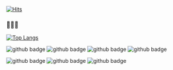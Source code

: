 [![Hits](https://hits.seeyoufarm.com/api/count/incr/badge.svg?url=https%3A%2F%2Fgithub.com%2Forchsik&count_bg=%23070906&title_bg=%23010101&icon=homebrew.svg&icon_color=%23FFFFFF&title=glasses&edge_flat=false)](https://hits.seeyoufarm.com)

### 🙈🙉🙊


[![Top Langs](https://github-readme-stats.vercel.app/api/top-langs/?username=orchsik)](https://github.com/anuraghazra/github-readme-stats)

![github badge](https://img.shields.io/badge/Linux-181717?style=flat&logo=Linux&logoColor=#FCC624)
![github badge](https://img.shields.io/badge/nginx-181717?style=flat&logo=nginx&logoColor=#009639)
![github badge](https://img.shields.io/badge/MicrosoftSQLServer-181717?style=flat&logo=MicrosoftSQLServer&logoColor=#CC2927)
![github badge](https://img.shields.io/badge/SQLite-181717?style=flat&logo=SQLite&logoColor=#003B57)

![github badge](https://img.shields.io/badge/Node.js-181717?style=flat&logo=Node.js&logoColor=#339933)
![github badge](https://img.shields.io/badge/React-181717?style=flat&logo=React&logoColor=#61DAFB)
![github badge](https://img.shields.io/badge/Expo-181717?style=flat&logo=Expo&logoColor=#000020)


